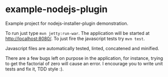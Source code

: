 example-nodejs-plugin
=====================

Example project for nodejs-installer-plugin demonstration.

To run just type ```mvn jetty:run-war```. The application will be started at [http://localhost:8080/](http://localhost:8080/). To just fire the javascript tests try ```mvn test```.

Javascript files are automatically tested, linted, concatened and minified.

There are a few bugs left on purpose in the application, for instance, trying to get the factorial of zero will cause an error. I encourage you to write unit tests and fix it, TDD style :).





